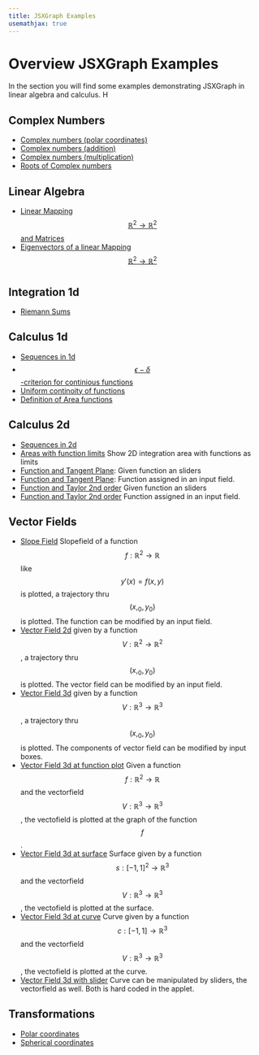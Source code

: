 ```yaml
---
title: JSXGraph Examples
usemathjax: true
---
```

# Overview JSXGraph Examples

In the section you will find some examples demonstrating JSXGraph in linear algebra and calculus. H
## Complex Numbers
+ [Complex numbers (polar coordinates)](./ComplexNumberPolar.html)
+ [Complex numbers (addition)](./ComplexNumberAddition.html)
+ [Complex numbers (multiplication)](./ComplexNumberMultiplication.html)
+ [Roots of Complex numbers](./rootComplexNumbers.html)

## Linear Algebra
+ [Linear Mapping $$\mathbb{R}^2\to \mathbb{R}^2$$ and Matrices](./LinMappingMatricies.html)
+ [Eigenvectors of a linear Mapping $$\mathbb{R}^2\to \mathbb{R}^2$$](./Eigenvectores.html)
#

## Integration 1d

+ [Riemann Sums](./IntegrationRiemannSum.html)

## Calculus 1d
+ [Sequences in 1d](./ConvergenceSequencesEps.html)
+ [$$\epsilon-\delta$$-criterion for continious functions](./Functions-e-d-continuity.html)
+ [Uniform continoity of functions](./Functions-uniform-continuity.html)
+ [Definition of Area functions](./FunctionsHyperbola.html)

## Calculus 2d
+ [Sequences in 2d](./ConvergenceSequences2D.html)
+ [Areas with function limits](./Intgration2DfunctionLimits.html) Show 2D integration area with functions as limits 
+ [Function and Tangent Plane](./demo3d-pointOnSurface-Tagentplane.html): Given function an sliders
+ [Function and Tangent Plane](./demo3d-pointOnSurface-Tagentplane-input.html): Function assigned in an input field.
+ [Function and Taylor 2nd order](./demo3d-pointOnSurface-Taylor2.html) Given function an sliders
+ [Function and Taylor 2nd order](./demo3d-pointOnSurface-Taylor2-input.html) Function assigned in an input field.

## Vector Fields
+ [Slope Field](./slopefield-plot-input.html) Slopefield of a function $$f:\mathbb{R}^2\to\mathbb{R}$$ like $$y'(x)=f(x,y)$$ is plotted, a trajectory thru $$(x,_0,y_0)$$ is plotted. The function can be modified by an input field.
+ [Vector Field 2d](./slopefield-plot-input.html) given by a function $$V:\mathbb{R}^2\to\mathbb{R}^2$$, a trajectory thru $$(x,_0,y_0)$$ is plotted. The vector field can be modified by an input field.
+ [Vector Field 3d](./vectorfield3D-plot-input.html) given by a function $$V:\mathbb{R}^3\to\mathbb{R}^3$$, a trajectory thru $$(x,_0,y_0)$$ is plotted. The components of vector field can be modified by input boxes.
+ [Vector Field 3d at function plot](./vectorfield3D-functionplot-input.html)  Given a function $$f:\mathbb{R}^2\to\mathbb{R}$$ and the vectorfield $$V:\mathbb{R}^3\to\mathbb{R}^3$$, the vectofield is plotted at the graph of the function $$f$$.
+ [Vector Field 3d at surface](./vectorfield3D-surface-input.html) Surface given by a function $$s:[-1,1]^2\to\mathbb{R}^3$$ and the vectorfield $$V:\mathbb{R}^3\to\mathbb{R}^3$$, the vectofield is plotted at the surface.
+ [Vector Field 3d at curve](./vectorfield3D-curve-input.html) Curve given by a function $$c:[-1,1]\to\mathbb{R}^3$$ and the vectorfield $$V:\mathbb{R}^3\to\mathbb{R}^3$$, the vectofield is plotted at the curve.
+ [Vector Field 3d with slider](./vectorfield3D-curve-slider.html) Curve can be manipulated by sliders, the vectorfield as well. Both is hard coded in the applet.

## Transformations
+ [Polar coordinates](./IntArea2D-polarKoord.html)
+ [Spherical coordinates](./demo3d-sphere4.html)